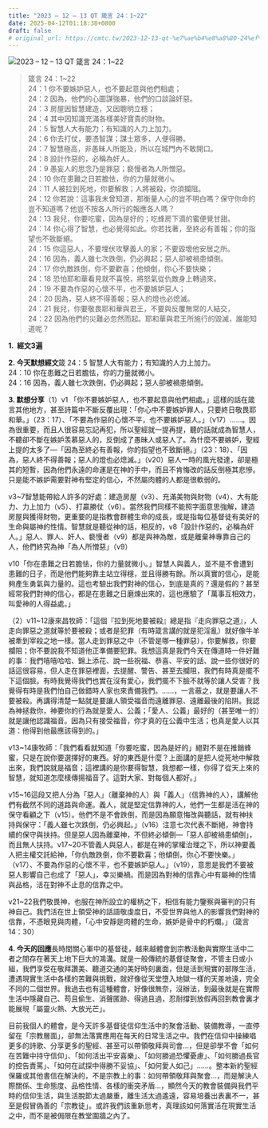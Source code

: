 ```yaml
---
title: "2023 – 12 – 13 QT 箴言 24：1~22"
date: 2025-04-12T01:18:38+0800
draft: false
# original_url: https://cmtc.tw/2023-12-13-qt-%e7%ae%b4%e8%a8%80-24%ef%bc%9a122
---
```


![2023 – 12 – 13 QT 箴言 24：1~22](/images/qt.jpg  "2023 – 12 – 13 QT 箴言 24：1~22")

> 箴言 24：1~22  
> 24：1 你不要嫉妒惡人，也不要起意與他們相處；  
> 24：2 因為，他們的心圖謀強暴，他們的口談論奸惡。  
> 24：3 房屋因智慧建造，又因聰明立穩；  
> 24：4 其中因知識充滿各樣美好寶貴的財物。  
> 24：5 智慧人大有能力；有知識的人力上加力。  
> 24：6 你去打仗，要憑智謀；謀士眾多，人便得勝。  
> 24：7 智慧極高，非愚昧人所能及，所以在城門內不敢開口。  
> 24：8 設計作惡的，必稱為奸人。  
> 24：9 愚妄人的思念乃是罪惡；褻慢者為人所憎惡。  
> 24：10 你在患難之日若膽怯，你的力量就微小。  
> 24：11 人被拉到死地，你要解救；人將被殺，你須攔阻。  
> 24：12 你若說：這事我未曾知道，那衡量人心的豈不明白嗎？保守你命的豈不知道嗎？他豈不按各人所行的報應各人嗎？  
> 24：13 我兒，你要吃蜜，因為是好的；吃蜂房下滴的蜜便覺甘甜。  
> 24：14 你心得了智慧，也必覺得如此。你若找著，至終必有善報；你的指望也不致斷絕。  
> 24：15 你這惡人，不要埋伏攻擊義人的家；不要毀壞他安居之所。  
> 24：16 因為，義人雖七次跌倒，仍必興起；惡人卻被禍患傾倒。  
> 24：17 你仇敵跌倒，你不要歡喜；他傾倒，你心不要快樂；  
> 24：18 恐怕耶和華看見就不喜悅，將怒氣從仇敵身上轉過來。  
> 24：19 不要為作惡的心懷不平，也不要嫉妒惡人；  
> 24：20 因為，惡人終不得善報；惡人的燈也必熄滅。  
> 24：21 我兒，你要敬畏耶和華與君王，不要與反覆無常的人結交，  
> 24：22 因為他們的災難必忽然而起。耶和華與君王所施行的毀滅，誰能知道呢？

**1.  經文3遍**

**2. 今天默想經文**箴 24：5 智慧人大有能力；有知識的人力上加力。  
24：10 你在患難之日若膽怯，你的力量就微小。  
24：16 因為，義人雖七次跌倒，仍必興起；惡人卻被禍患傾倒。

**3. 默想分享**（1）v1 「你不要嫉妒惡人，也不要起意與他們相處。」這樣的話在箴言其他地方，甚至詩篇中不斷反覆出現：「你心中不要嫉妒罪人，只要終日敬畏耶和華。」（23：17）、「不要為作惡的心懷不平，也不要嫉妒惡人。」（v17）……。因為很重要，而且人很容易忘記再犯，所以聖經就一提再提，聽的話就成為智慧人，不聽卻不斷在嫉妒羡慕惡人的，反倒成了愚昧人或惡人了。為什麼不要嫉妒，聖經上提的太多了—「因為至終必有善報，你的指望也不致斷絕。」（23：18）、「因為，惡人終不得善報；惡人的燈也必熄滅。」（v20）惡人一時的風光發達，卻是極其的短暫，因為他們永遠的命運是在神的手中，而且不肯悔改的話反倒極其悲慘。只是能不嫉妒需要對神有堅定的信心，不然屬肉體的人都是很軟弱的。

v3~7智慧能帶給人許多的好處：建造房屋（v3）、充滿美物與財物（v4）、大有能力、力上加力（v5）、打贏勝仗（v6）。當然我們同樣不能照字面意思強解，建造房屋與獲得財物，更重要的是指教會群體生命的成長，或是指每位基督徒有美好的生命與屬神的性情。智慧就是聽從神的話，相反的，v8「設計作惡的，必稱為奸人。」惡人、罪人、奸人、褻慢者（v9）都是與神為敵，或是離棄神專靠自己的人，他們終究為神「為人所憎惡」（v9）

v10「你在患難之日若膽怯，你的力量就微小。」智慧人與義人，並不是不會遭到患難的日子，而是他們能夠靠主站立得穩，並且得勝有餘。所以真實的信心，是能夠產生勇氣與力量的。這也考驗出我們對神的信心，到底是真的？還是假的？甚至經常我們對神的信心，都是在患難之日磨煉出來的，這也應驗了「萬事互相效力，叫愛神的人得益處。」

（2）v11~12康來昌牧師：「這個『拉到死地要被殺』總是指『走向罪惡之道』，人走向罪惡之道就等於要被殺；或者是犯罪（有時箴言講的就是犯淫亂）就好像牛羊被牽到宰殺之地一樣。當人走到罪惡之中（不管是哪一種罪惡），你要解救，你要攔阻；你不要說我不知道他正準備要犯罪。我想這真是我們今天在傳道時一件好難的事：我們嘻嘻哈哈、錦上添花、說一些祝福、恭喜、平安的話、說一些你很好的話這很容易，但人走在罪惡裡面，去提醒、警告、甚至去攔阻，我們有時真是擺不下這個臉。有時我覺得我們也實在沒有愛心，我們擺不下臉不就等於讓人受害？我覺得有時是我們怕自己做錯時人家也來責備我們。……，一言蔽之，就是要讓人不要被殺。再講得清楚一點就是要讓人領受福音而遠離罪惡、遠離最後的陷阱。我認為神拯救你，神要你的行為就是愛人、公義；「愛人、公義」最好的（甚至唯一的）就是讓他認識福音。因為只有接受福音，你才真的在公義中生活；也真是愛人以其道：他得到他最應該得到的。」

v13~14康牧師：「我們看看就知道「你要吃蜜，因為是好的」絕對不是在推銷蜂蜜，只是在說你要選擇好的東西。好的東西是什麼？上面講的是把人從死地中解救出來，我們說就是福音；這裡講的是你要得智慧，我想都一樣，你得了從天上來的智慧，就知道怎麼樣傳揚福音了。這對大家、對每個人都好。」

v15~16這段又把人分為「惡人」（離棄神的人）與「義人」（信靠神的人），講解他們有截然不同的道路與命運。義人，就是堅定信靠神的人，他們一生都是活在神的保守看顧之下（v15）。他們不是不會跌倒，而是因為願意悔改與聽話，就有神扶持與保守：「義人雖七次跌倒，仍必興起。」（v16）注意七次代表不斷絕，神會持續的保守與扶持。但是惡人因為離棄神，不但終必傾倒—「惡人卻被禍患傾倒」，而且無人扶持。v17~20不管義人與惡人，都是在神的掌權治理之下，所以神要義人把主權交託給神，「你仇敵跌倒，你不要歡喜；他傾倒，你心不要快樂。」（v17）、不要為作惡的心懷不平，也不要嫉妒惡人。」（v19），意思是我們不要被惡人影響自己也成了「惡人」，幸災樂禍。而是因為對神的信靠心中有屬神的性情與品格，活在對神不止息的信靠之中。

v21~22我們敬畏神，也服在神所設立的權柄之下，相信有能力鑒察與審判的只有神自己。我們活在世上領受神的話語敬虔度日，不受世界與他人的影響我們對神的信靠，不憑眼見與肉體，「心中安靜是肉體的生命，嫉妒是骨中的朽爛。」（箴言14：30）

**4. 今天的回應**長時間關心軍中的基督徒，越來越體會到宗教活動與實際生活中二者之間存在著天上地下巨大的鴻溝。就是一般傳統的基督徒聚會，不管主日或小組，我們享受在敬拜讚美、聽道交通的美好時刻裏面，但是活到現實的部隊生活，遭遇現實生活中各樣的苦難與挑戰，就好像從天堂墮入地獄一樣的天差地遠，完全不同的二個世界。我過去也有這種體會，好像很無奈，沒辦法，到最後就是在實際生活中隱藏自己、苟且偷生、消聲匿跡、得過且過，忍耐撐到放假再回到教會裏才能展現「屬靈火熱、大放光芒」。

目前我個人的體會，是今天許多基督徒信仰生活中的聚會活動、裝備教導，一直停留在「宗教層面」，卻無法落實應用在每天的日常生活之中。我們在信仰中操練唱更多的詩歌、分享更多的聖經、甚至可以帶領敬拜與司會…，但是卻學不會「如何在苦難中持守信仰」、「如何活出平安喜樂」、「如何勝過恐懼憂慮」、「如何勝過長官的控告責罵」、「如何在試探中得勝不妥協」、「如何愛人如己」……。整本新約聖經保羅或其他書信在解決的，不是宗教上的事：如何帶領敬拜與聚會…，而是解決人際關係、生命態度、品格性情、各樣的衝突矛盾…，顯然今天的教會裝備與我們平時的信仰生活，與生活脫節太過嚴重，離生活太過遙遠，容易培養出表裏不一，甚至是假冒偽善的「宗教徒」。或許我們該重新思考，真理該如何落實活在現實生活之中，而不是被侷限在教堂圍牆之內了。